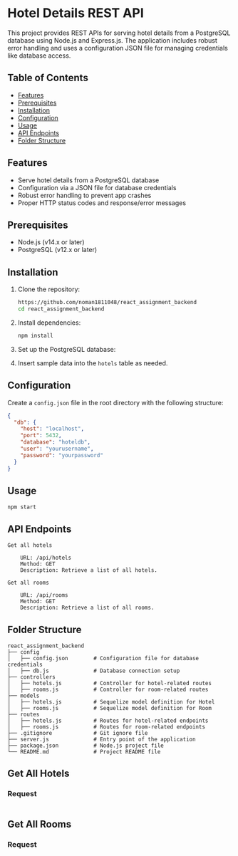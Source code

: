 # Hotel Details REST API

This project provides REST APIs for serving hotel details from a PostgreSQL database using Node.js and Express.js. The application includes robust error handling and uses a configuration JSON file for managing credentials like database access.

## Table of Contents

- [Features](#features)
- [Prerequisites](#prerequisites)
- [Installation](#installation)
- [Configuration](#configuration)
- [Usage](#usage)
- [API Endpoints](#api-endpoints)
- [Folder Structure](#folder_structure)


## Features

- Serve hotel details from a PostgreSQL database
- Configuration via a JSON file for database credentials
- Robust error handling to prevent app crashes
- Proper HTTP status codes and response/error messages

## Prerequisites

- Node.js (v14.x or later)
- PostgreSQL (v12.x or later)

## Installation

1. Clone the repository:
    ```bash
    https://github.com/noman1811048/react_assignment_backend
    cd react_assignment_backend
    ```

2. Install dependencies:
    ```bash
    npm install
    ```

3. Set up the PostgreSQL database:
  

4. Insert sample data into the `hotels` table as needed.

## Configuration

Create a `config.json` file in the root directory with the following structure:

```json
{
  "db": {
    "host": "localhost",
    "port": 5432,
    "database": "hoteldb",
    "user": "yourusername",
    "password": "yourpassword"
  }
}
```
## Usage 
``` npm start ```

## API Endpoints
```
Get all hotels

    URL: /api/hotels
    Method: GET
    Description: Retrieve a list of all hotels.

Get all rooms

    URL: /api/rooms
    Method: GET
    Description: Retrieve a list of all rooms.
```
## Folder Structure
```
react_assignment_backend
├── config
│   ├── config.json        # Configuration file for database credentials
│   ├── db.js              # Database connection setup
├── controllers
│   ├── hotels.js          # Controller for hotel-related routes
│   ├── rooms.js           # Controller for room-related routes
├── models
│   ├── hotels.js          # Sequelize model definition for Hotel
│   ├── rooms.js           # Sequelize model definition for Room
├── routes
│   ├── hotels.js          # Routes for hotel-related endpoints
│   ├── rooms.js           # Routes for room-related endpoints
├── .gitignore             # Git ignore file
├── server.js              # Entry point of the application
├── package.json           # Node.js project file
└── README.md              # Project README file
```
## Get All Hotels
### Request
``` curl -X GET http://localhost:8080/api/hotels
```
## Get All Rooms
### Request
``` curl -X GET http://localhost:8080/api/rooms/:hotel_slug
```
